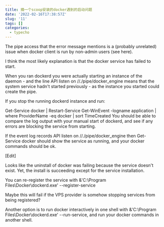 ```yaml
---
title: 摘一个scoop安装的docker遇到的启动问题
date: '2022-02-16T17:38:57Z'
slug: '11'
tags: []
categories:
  - typecho
---
```

The pipe access that the error message mentions is a (probably unrelated) issue when docker client is run by non-admin users (see here).

I think the most likely explanation is that the docker service has failed to start.

When you ran dockerd you were actually starting an instance of the daemon - and the line API listen on //./pipe/docker_engine means that the system service hadn't started previously - as the instance you started could create the pipe.

If you stop the running dockerd instance and run:

 Get-Service docker | Restart-Service
 Get-WinEvent -logname application | where ProviderName -eq docker | sort TimeCreated
You should be able to compare the log output with your manual start of dockerd, and see if any errors are blocking the service from starting.

If the event log records API listen on //./pipe/docker_engine then Get-Service docker should show the service as running, and your docker commands should be ok.

[Edit]

Looks like the uninstall of docker was failing because the service doesn't exist. Yet, the install is succeeding except for the service installation.

You can re-register the service with &'C:\\Program Files\\Docker\\dockerd.exe' --register-service

Maybe this will fail if the VPS provider is somehow stopping services from being registered?

Another option is to run docker interactively in one shell with &'C:\\Program Files\\Docker\\dockerd.exe' --run-service, and run your docker commands in another shell.

